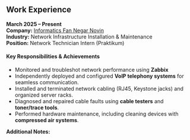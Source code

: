 ## Work Experience

**March 2025 – Present**  
**Company:** [Informatics Fan Negar Novin](http://fannegar.net)  
**Industry:** Network Infrastructure Installation & Maintenance  
**Position:** Network Technician Intern (Praktikum)

#### **Key Responsibilities & Achievements**
 
- Monitored and troubleshot network performance using **Zabbix**
- Independently deployed and configured **VoIP telephony systems** for seamless communication.  
- Installed and terminated network cabling (RJ45, Keystone jacks) and organized server racks.  
- Diagnosed and repaired cable faults using **cable testers** and **toner/trace tools**.  
- Performed hardware maintenance, including cleaning devices with **compressed air systems**.

**Additional Notes:**
